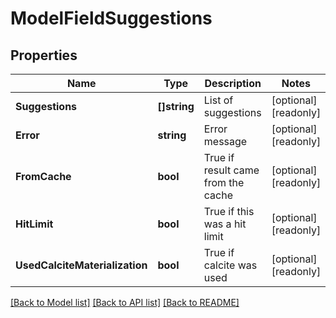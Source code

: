 # ModelFieldSuggestions

## Properties

Name | Type | Description | Notes
------------ | ------------- | ------------- | -------------
**Suggestions** | **[]string** | List of suggestions | [optional] [readonly] 
**Error** | **string** | Error message | [optional] [readonly] 
**FromCache** | **bool** | True if result came from the cache | [optional] [readonly] 
**HitLimit** | **bool** | True if this was a hit limit | [optional] [readonly] 
**UsedCalciteMaterialization** | **bool** | True if calcite was used | [optional] [readonly] 

[[Back to Model list]](../README.md#documentation-for-models) [[Back to API list]](../README.md#documentation-for-api-endpoints) [[Back to README]](../README.md)


